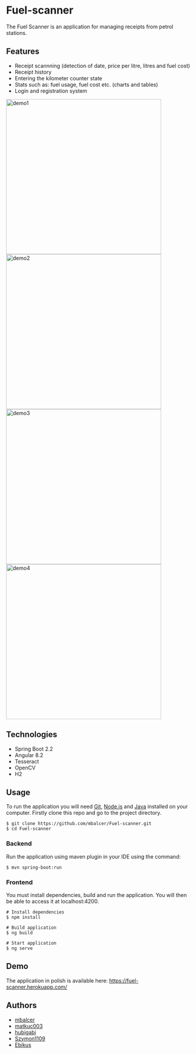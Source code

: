 # Fuel-scanner
The Fuel Scanner is an application for managing receipts from petrol stations.

## Features
- Receipt scannning (detection of date, price per litre, litres and fuel cost)
- Receipt history
- Entering the kilometer counter state
- Stats such as: fuel usage, fuel cost etc. (charts and tables)
- Login and registration system
<p>
<img src="https://i.imgur.com/CKaVGwD.png" alt="demo1" width="420"/>
<img src="https://i.imgur.com/2gCzTYY.png" alt="demo2" width="420"/>
<img src="https://i.imgur.com/T9lrG7A.png" alt="demo3" width="420"/>
<img src="https://i.imgur.com/5SPXL0A.png" alt="demo4" width="420"/>
</p>

## Technologies
- Spring Boot 2.2
- Angular 8.2
- Tesseract
- OpenCV
- H2

## Usage
To run the application you will need <a href="https://git-scm.com/">Git</a>, <a href="https://nodejs.org/en/download/">Node.js</a> and <a href="https://www.oracle.com/java/technologies/javase-downloads.html">Java</a> installed on your computer.
Firstly clone this repo and go to the project directory.
```shell
$ git clone https://github.com/mbalcer/Fuel-scanner.git
$ cd Fuel-scanner
```

### Backend
Run the application using maven plugin in your IDE using the command:
```shell
$ mvn spring-boot:run
```

### Frontend
You must install dependencies, build and run the application. You will then be able to access it at localhost:4200.

```shell
# Install dependencies
$ npm install

# Build application
$ ng build

# Start application
$ ng serve
```

## Demo
The application in polish is available here: https://fuel-scanner.herokuapp.com/

## Authors
- <a href="https://github.com/mbalcer"> mbalcer </a>
- <a href="https://github.com/matkuc003"> matkuc003 </a>
- <a href="https://github.com/hubigabi"> hubigabi </a>
- <a href="https://github.com/Szymon1109"> Szymon1109 </a>
- <a href="https://github.com/Ebikus"> Ebikus </a>
